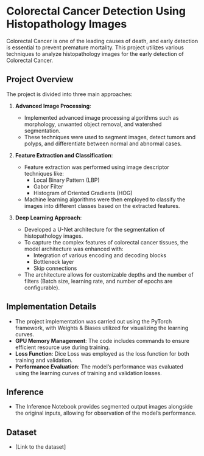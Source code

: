 # Colorectal Cancer Detection Using Histopathology Images

Colorectal Cancer is one of the leading causes of death, and early detection is essential to prevent premature mortality. This project utilizes various techniques to analyze histopathology images for the early detection of Colorectal Cancer.

## Project Overview

The project is divided into three main approaches:

1. **Advanced Image Processing**:
   - Implemented advanced image processing algorithms such as morphology, unwanted object removal, and watershed segmentation.
   - These techniques were used to segment images, detect tumors and polyps, and differentiate between normal and abnormal cases.

2. **Feature Extraction and Classification**:
   - Feature extraction was performed using image descriptor techniques like:
     - Local Binary Pattern (LBP)
     - Gabor Filter
     - Histogram of Oriented Gradients (HOG)
   - Machine learning algorithms were then employed to classify the images into different classes based on the extracted features.

3. **Deep Learning Approach**:
   - Developed a U-Net architecture for the segmentation of histopathology images.
   - To capture the complex features of colorectal cancer tissues, the model architecture was enhanced with:
     - Integration of various encoding and decoding blocks
     - Bottleneck layer
     - Skip connections
   - The architecture allows for customizable depths and the number of filters (Batch size, learning rate, and number of epochs are configurable).

## Implementation Details

- The project implementation was carried out using the PyTorch framework, with Weights & Biases utilized for visualizing the learning curves.
- **GPU Memory Management**: The code includes commands to ensure efficient resource use during training.
- **Loss Function**: Dice Loss was employed as the loss function for both training and validation.
- **Performance Evaluation**: The model’s performance was evaluated using the learning curves of training and validation losses.

## Inference

- The Inference Notebook provides segmented output images alongside the original inputs, allowing for observation of the model’s performance.

## Dataset

- [Link to the dataset]
